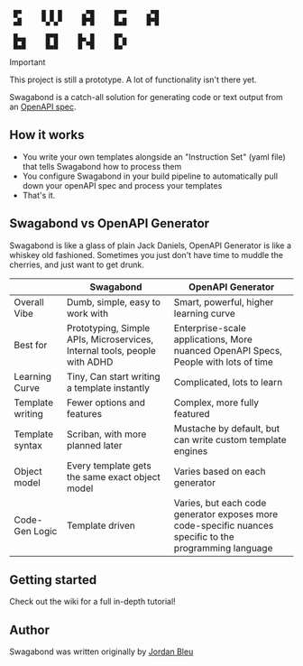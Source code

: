 
```
 █▀     █ █ █     ▄▀█     █▀▀     ▄▀█    
 ▄█     ▀▄▀▄▀     █▀█     █▄█     █▀█    

 █▄▄     █▀█     █▄ █     █▀▄
 █▄█     █▄█     █ ▀█     █▄▀
 ```


 > [!IMPORTANT]  
> This project is still a prototype.  A lot of functionality isn't there yet.

Swagabond is a catch-all solution for generating code or text output from an [OpenAPI spec](https://swagger.io/specification/).

## How it works

* You write your own templates alongside an "Instruction Set" (yaml file) that tells Swagabond how to process them
* You configure Swagabond in your build pipeline to automatically pull down your openAPI spec and process your templates
* That's it.

## Swagabond vs OpenAPI Generator

Swagabond is like a glass of plain Jack Daniels, OpenAPI Generator is like a whiskey old fashioned. Sometimes you just don't have time to muddle the cherries, and just want to get drunk.

|          | Swagabond | OpenAPI Generator |
| -------- | -------   | ------- |
| Overall Vibe | Dumb, simple, easy to work with | Smart, powerful, higher learning curve |
| Best for | Prototyping, Simple APIs, Microservices, Internal tools, people with ADHD | Enterprise-scale applications, More nuanced OpenAPI Specs, People with lots of time |
| Learning Curve | Tiny, Can start writing a template instantly | Complicated, lots to learn |
| Template writing | Fewer options and features | Complex, more fully featured |
| Template syntax | Scriban, with more planned later | Mustache by default, but can write custom template engines |
| Object model | Every template gets the same exact object model | Varies based on each generator |
| Code-Gen Logic | Template driven | Varies, but each code generator exposes more code-specific nuances specific to the programming language |

## Getting started

Check out the wiki for a full in-depth tutorial!


## Author

Swagabond was written originally by [Jordan Bleu](https://linktr.ee/jordanbleu)

